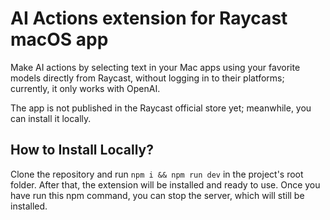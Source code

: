 # AI Actions extension for Raycast macOS app

Make AI actions by selecting text in your Mac apps using your favorite models directly from Raycast, without logging in to their platforms; currently, it only works with OpenAI.

The app is not published in the Raycast official store yet; meanwhile, you can install it locally.

## How to Install Locally?
Clone the repository and run `npm i && npm run dev` in the project's root folder. After that, the extension will be installed and ready to use. Once you have run this npm command, you can stop the server, which will still be installed.

